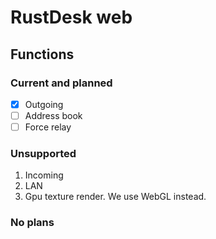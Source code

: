 # RustDesk web

## Functions

### Current and planned

- [x] Outgoing
- [ ] Address book
- [ ] Force relay

### Unsupported

1. Incoming
2. LAN
3. Gpu texture render. We use WebGL instead.

### No plans
